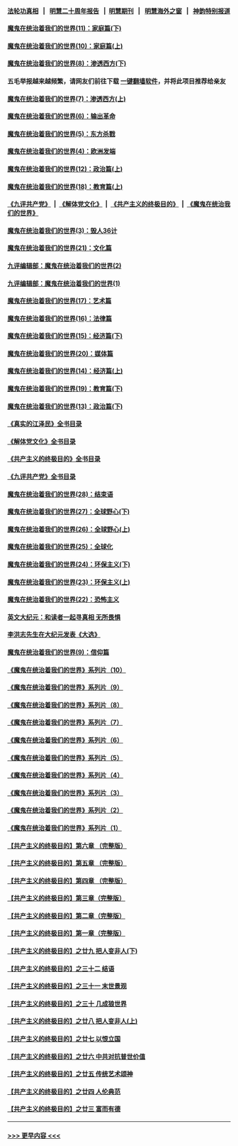 #### [法轮功真相](https://github.com/gfw-breaker/truth/blob/master/README.md?t=0) &nbsp;&nbsp;|&nbsp;&nbsp; [明慧二十周年报告](https://github.com/gfw-breaker/mh-reports/blob/master/README.md?t=0) &nbsp;&nbsp;|&nbsp;&nbsp;[明慧期刊](https://github.com/gfw-breaker/mh-qikan) &nbsp;&nbsp;|&nbsp;&nbsp; [明慧海外之窗](https://github.com/gfw-breaker/mh-news/blob/master/README.md?t=0) &nbsp;&nbsp;|&nbsp;&nbsp; [神韵特别报道](https://github.com/gfw-breaker/mh-news/blob/master/shenyun.md?t=0)
#### [魔鬼在统治着我们的世界(11)：家庭篇(下)](../pages/nsc422/n10440961.md?t=12120301) 
#### [魔鬼在统治着我们的世界(10)：家庭篇(上)](../pages/nsc422/n10435448.md?t=12120301) 
#### [魔鬼在统治着我们的世界(8)：渗透西方(下)](../pages/nsc422/n10429603.md?t=12120301) 
#### 五毛举报越来越频繁，请网友们前往下载 [一键翻墙软件](https://github.com/gfw-breaker/ssr-accounts)，并将此项目推荐给亲友
#### [魔鬼在统治着我们的世界(7)：渗透西方(上)](../pages/nsc422/n10426013.md?t=12120301) 
#### [魔鬼在统治着我们的世界(6)：输出革命](../pages/nsc422/n10421536.md?t=12120301) 
#### [魔鬼在统治着我们的世界(5)：东方杀戮](../pages/nsc422/n10417707.md?t=12120301) 
#### [魔鬼在统治着我们的世界(4)：欧洲发端](../pages/nsc422/n10414890.md?t=12120301) 
#### [魔鬼在统治着我们的世界(12)：政治篇(上)](../pages/nsc422/n10444576.md?t=12120301) 
#### [魔鬼在统治着我们的世界(18)：教育篇(上)](../pages/nsc422/n10526970.md?t=12120301) 
#### [《九评共产党》](https://github.com/begood0513/9ping.md/blob/master/README.md) &nbsp;|&nbsp; [《解体党文化》](../../../../jtdwh.md/blob/master/README.md)  &nbsp;|&nbsp; [《共产主义的终极目的》](../../../../gczydzjmd.md/blob/master/README.md) &nbsp;|&nbsp; [《魔鬼在统治我们的世界》](../../../../mgztzwmdsj.md/blob/master/README.md) 
#### [魔鬼在统治着我们的世界(3)：毁人36计](../pages/nsc422/n10411583.md?t=12120301) 
#### [魔鬼在统治着我们的世界(21)：文化篇](../pages/nsc422/n10597706.md?t=12120301) 
#### [九评编辑部：魔鬼在统治着我们的世界(2)](../pages/nsc422/n10410036.md?t=12120301) 
#### [九评编辑部：魔鬼在统治着我们的世界(1)](../pages/nsc422/n10406825.md?t=12120301) 
#### [魔鬼在统治着我们的世界(17)：艺术篇](../pages/nsc422/n10499093.md?t=12120301) 
#### [魔鬼在统治着我们的世界(16)：法律篇](../pages/nsc422/n10485969.md?t=12120301) 
#### [魔鬼在统治着我们的世界(15)：经济篇(下)](../pages/nsc422/n10469975.md?t=12120301) 
#### [魔鬼在统治着我们的世界(20)：媒体篇](../pages/nsc422/n10586579.md?t=12120301) 
#### [魔鬼在统治着我们的世界(14)：经济篇(上)](../pages/nsc422/n10457370.md?t=12120301) 
#### [魔鬼在统治着我们的世界(19)：教育篇(下)](../pages/nsc422/n10564808.md?t=12120301) 
#### [魔鬼在统治着我们的世界(13)：政治篇(下)](../pages/nsc422/n10448270.md?t=12120301) 
#### [《真实的江泽民》全书目录](../pages/nsc422/n13721399.md?t=12120301) 
#### [《解体党文化》全书目录](../pages/nsc422/n13721157.md?t=12120301) 
#### [《共产主义的终极目的》全书目录](../pages/nsc422/n13721048.md?t=12120301) 
#### [《九评共产党》全书目录](../pages/nsc422/n13708085.md?t=12120301) 
#### [魔鬼在统治着我们的世界(28)：结束语](../pages/nsc422/n10936246.md?t=12120301) 
#### [魔鬼在统治着我们的世界(27)：全球野心(下)](../pages/nsc422/n10928319.md?t=12120301) 
#### [魔鬼在统治着我们的世界(26)：全球野心(上)](../pages/nsc422/n10900318.md?t=12120301) 
#### [魔鬼在统治着我们的世界(25)：全球化](../pages/nsc422/n10788205.md?t=12120301) 
#### [魔鬼在统治着我们的世界(24)：环保主义(下)](../pages/nsc422/n10695307.md?t=12120301) 
#### [魔鬼在统治着我们的世界(23)：环保主义(上)](../pages/nsc422/n10688613.md?t=12120301) 
#### [魔鬼在统治着我们的世界(22)：恐怖主义](../pages/nsc422/n10614727.md?t=12120301) 
#### [英文大纪元：和读者一起寻真相 无所畏惧](../pages/nsc422/n12542027.md?t=12120301) 
#### [李洪志先生在大纪元发表《大选》](../pages/nsc422/n12534746.md?t=12120301) 
#### [魔鬼在统治着我们的世界(9)：信仰篇](../pages/nsc422/n10432159.md?t=12120301) 
#### [《魔鬼在统治着我们的世界》系列片（10）](../pages/nsc422/n12292670.md?t=12120301) 
#### [《魔鬼在统治着我们的世界》系列片（9）](../pages/nsc422/n12290859.md?t=12120301) 
#### [《魔鬼在统治着我们的世界》系列片（8）](../pages/nsc422/n12287445.md?t=12120301) 
#### [《魔鬼在统治着我们的世界》系列片（7）](../pages/nsc422/n12283425.md?t=12120301) 
#### [《魔鬼在统治着我们的世界》系列片（6）](../pages/nsc422/n12282314.md?t=12120301) 
#### [《魔鬼在统治着我们的世界》系列片（5）](../pages/nsc422/n12281419.md?t=12120301) 
#### [《魔鬼在统治着我们的世界》系列片（4）](../pages/nsc422/n12274024.md?t=12120301) 
#### [《魔鬼在统治着我们的世界》系列片（3）](../pages/nsc422/n12271322.md?t=12120301) 
#### [《魔鬼在统治着我们的世界》系列片（2）](../pages/nsc422/n12269049.md?t=12120301) 
#### [《魔鬼在统治着我们的世界》系列片（1）](../pages/nsc422/n12267575.md?t=12120301) 
#### [【共产主义的终极目的】第六章 （完整版）](../pages/nsc422/n11428913.md?t=12120301) 
#### [【共产主义的终极目的】第五章 （完整版）](../pages/nsc422/n11428912.md?t=12120301) 
#### [【共产主义的终极目的】第四章 （完整版）](../pages/nsc422/n11428907.md?t=12120301) 
#### [【共产主义的终极目的】第三章（完整版）](../pages/nsc422/n11428848.md?t=12120301) 
#### [【共产主义的终极目的】第二章（完整版）](../pages/nsc422/n11428831.md?t=12120301) 
#### [【共产主义的终极目的】第一章（完整版）](../pages/nsc422/n11417651.md?t=12120301) 
#### [【共产主义的终极目的】之廿九 把人变非人(下)](../pages/nsc422/n11344140.md?t=12120301) 
#### [【共产主义的终极目的】之三十二 结语](../pages/nsc422/n11360535.md?t=12120301) 
#### [【共产主义的终极目的】之三十一 末世景观](../pages/nsc422/n11351129.md?t=12120301) 
#### [【共产主义的终极目的】之三十 几成狼世界](../pages/nsc422/n11348280.md?t=12120301) 
#### [【共产主义的终极目的】之廿八 把人变非人(上)](../pages/nsc422/n11340492.md?t=12120301) 
#### [【共产主义的终极目的】之廿七 以恨立国](../pages/nsc422/n11336944.md?t=12120301) 
#### [【共产主义的终极目的】之廿六 中共对抗普世价值](../pages/nsc422/n11324785.md?t=12120301) 
#### [【共产主义的终极目的】之廿五 传统艺术颂神](../pages/nsc422/n11296396.md?t=12120301) 
#### [【共产主义的终极目的】之廿四 人伦典范](../pages/nsc422/n11296397.md?t=12120301) 
#### [【共产主义的终极目的】之廿三 富而有德](../pages/nsc422/n11283598.md?t=12120301) 

----
#### [ >>> 更早内容 <<< ](../indexes/nsc422-earlier.md)
